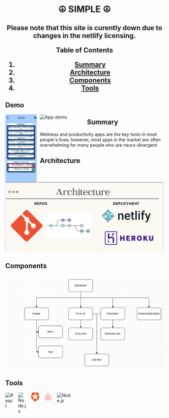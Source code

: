 <h1 align = "center"> ☮️ SIMPLE ☮️</h1>
<h2 align = "center"> Please note that this site is curently down due to changes in the netlify licensing.

**Table of Contents**
1. [Summary](#{Summary}) 
2. [Architecture](#{Architecture})
3. [Components](#{Components})
3. [Tools](#{Tools})

## Demo

<img align="left" alt="App" width="100px" src="./public/firstpart.gif" style="padding-right:10px;" />  
<img align="left" alt="App-demo" width="100px" src="./public/secondpart.gif" style="padding-right:50px;" />  



## Summary
Wellness and productivity apps are the key tools in most people's lives; however, most apps in the market are often overwhelming for many people who are neuro-divergent.

## Architecture
<img align="center" alt="DataModel" width="700px" src="./public/architecture.png" style="padding-right:50px;" /> 
  
## Components 

<img align="center" alt="DataModel" width="700px" src="./public/componentstree.png" style="padding-right:50px;" /> 

## Tools 

<img align="left" alt="React" width="26px" src="https://cdn.jsdelivr.net/gh/devicons/devicon/icons/react/react-original.svg" style="padding-right:15px;" />  

<img align="left" alt="Node.js" width="26px" src="https://cdn.jsdelivr.net/gh/devicons/devicon/icons/nodejs/nodejs-original.svg" style="padding-right:15px;" />  

<img align="left" alt="React" width="26px" src="./public/auth0.png" style="padding-right:15px;" />  
<img align="left" alt="enzyme" width="26px" src="./public/enzyme.png" style="padding-right:15px;" />  

<img align="left" alt="Node.js" width="50px" src="https://raw.githubusercontent.com/cypress-io/cypress-icons/e61b554695b28267a1387a839f816c73e7a7e95e/src/logo/cypress-io-logo.svg" style="padding-right:15px;" />  
